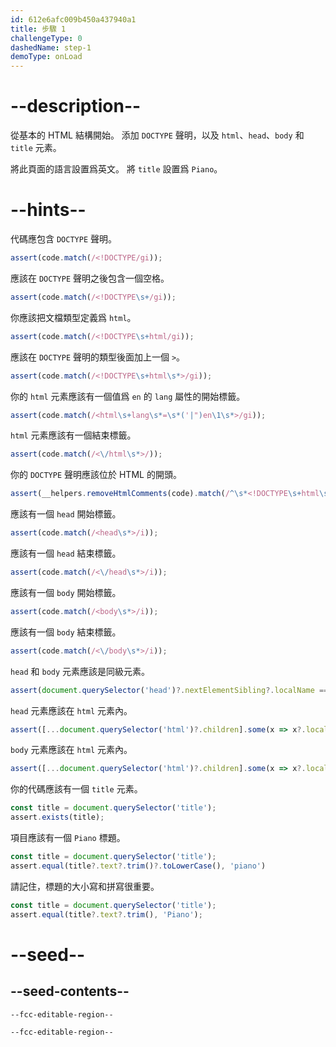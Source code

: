 ```yaml
---
id: 612e6afc009b450a437940a1
title: 步驟 1
challengeType: 0
dashedName: step-1
demoType: onLoad
---
```


# --description--

從基本的 HTML 結構開始。 添加 `DOCTYPE` 聲明，以及 `html`、`head`、`body` 和 `title` 元素。

將此頁面的語言設置爲英文。 將 `title` 設置爲 `Piano`。

# --hints--

代碼應包含 `DOCTYPE` 聲明。

```js
assert(code.match(/<!DOCTYPE/gi));
```

應該在 `DOCTYPE` 聲明之後包含一個空格。

```js
assert(code.match(/<!DOCTYPE\s+/gi));
```

你應該把文檔類型定義爲 `html`。

```js
assert(code.match(/<!DOCTYPE\s+html/gi));
```

應該在 `DOCTYPE` 聲明的類型後面加上一個 `>`。

```js
assert(code.match(/<!DOCTYPE\s+html\s*>/gi));
```

你的 `html` 元素應該有一個值爲 `en` 的 `lang` 屬性的開始標籤。

```js
assert(code.match(/<html\s+lang\s*=\s*('|")en\1\s*>/gi));
```

`html` 元素應該有一個結束標籤。

```js
assert(code.match(/<\/html\s*>/));
```

你的 `DOCTYPE` 聲明應該位於 HTML 的開頭。

```js
assert(__helpers.removeHtmlComments(code).match(/^\s*<!DOCTYPE\s+html\s*>/i));
```

應該有一個 `head` 開始標籤。

```js
assert(code.match(/<head\s*>/i));
```

應該有一個 `head` 結束標籤。

```js
assert(code.match(/<\/head\s*>/i));
```

應該有一個 `body` 開始標籤。

```js
assert(code.match(/<body\s*>/i));
```

應該有一個 `body` 結束標籤。

```js
assert(code.match(/<\/body\s*>/i));
```

`head` 和 `body` 元素應該是同級元素。

```js
assert(document.querySelector('head')?.nextElementSibling?.localName === 'body');
```

`head` 元素應該在 `html` 元素內。

```js
assert([...document.querySelector('html')?.children].some(x => x?.localName === 'head'));
```

`body` 元素應該在 `html` 元素內。

```js
assert([...document.querySelector('html')?.children].some(x => x?.localName === 'body'));
```

你的代碼應該有一個 `title` 元素。

```js
const title = document.querySelector('title');
assert.exists(title);
```

項目應該有一個 `Piano` 標題。

```js
const title = document.querySelector('title');
assert.equal(title?.text?.trim()?.toLowerCase(), 'piano')
```

請記住，標題的大小寫和拼寫很重要。

```js
const title = document.querySelector('title');
assert.equal(title?.text?.trim(), 'Piano');
```

# --seed--

## --seed-contents--

```html
--fcc-editable-region--

--fcc-editable-region--
```

```css

```
